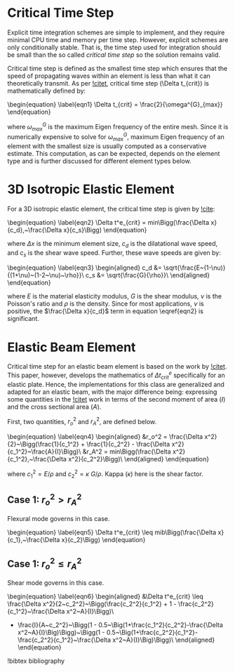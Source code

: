 # Critical Time Step

Explicit time integration schemes are simple to implement, and they require minimal CPU
time and memory per time step. However, explicit schemes are only conditionally stable.
That is, the time step used for integration should be small than the so called
_critical time step_ so the solution remains valid.

Critical time step is defined as the smallest time step which ensures that the speed
of propagating waves within an element is less than what it can theoretically transmit.
As per [!citet](Hughes1987), critical time step (\Delta t_{crit}) is mathematically defined by:

\begin{equation}
\label{eqn1}
\Delta t_{crit} = \frac{2}{\omega^{G}_{max}}
\end{equation}

where $\omega^{G}_{max}$ is the maximum Eigen frequency of the entire mesh. Since it
is numerically expensive to solve for $\omega^{G}_{max}$, maximum Eigen frequency
of an element with the smallest size is usually computed as a conservative estimate. This computation,
as can be expected, depends on the element type and is further discussed for different
element types below.

# 3D Isotropic Elastic Element

For a 3D isotropic elastic element, the critical time step is given by [!cite](Askes2015):

\begin{equation}
\label{eqn2}
\Delta t^e_{crit} = min\Bigg(\frac{\Delta x}{c_d},~\frac{\Delta x}{c_s}\Bigg)
\end{equation}

where $\Delta x$ is the minimum element size, $c_d$ is the dilatational wave speed,
and $c_s$ is the shear wave speed. Further, these wave speeds are given by:

\begin{equation}
\label{eqn3}
\begin{aligned}
c_d &= \sqrt{\frac{E~(1-\nu)}{(1+\nu)~(1-2~\nu)~\rho}}\\
c_s &= \sqrt{\frac{G}{\rho}}\\
\end{aligned}
\end{equation}

where $E$ is the material elasticity modulus, $G$ is the shear modulus, $\nu$ is
the Poisson's ratio and $\rho$ is the density. Since for most applications, $\nu$ is
positive, the $\frac{\Delta x}{c_d}$ term in equation \eqref{eqn2} is significant.

# Elastic Beam Element

Critical time step for an elastic beam element is based on the work by [!citet](Krieg1973). This paper,
however, develops the mathematics of $\Delta t^e_{crit}$ specifically for an elastic plate. Hence,
the implementations for this class are generalized and adapted for an elastic beam, with the major
difference being: expressing some quantities in the [!citet](Krieg1973) work in terms of the second
moment of area ($I$) and the cross sectional area ($A$).

First, two quantities, $r_o^2$ and $r_A^2$, are defined below.

\begin{equation}
\label{eqn4}
\begin{aligned}
&r_o^2 = \frac{\Delta x^2}{2}~\Bigg(\frac{1}{c_1^2} + \frac{1}{c_2^2} - \frac{\Delta x^2}{c_1^2}~\frac{A}{I}\Bigg)\\
&r_A^2 = min\Bigg(\frac{\Delta x^2}{c_1^2},~\frac{\Delta x^2}{c_2^2}\Bigg)\\
\end{aligned}
\end{equation}

where $c_1^2 = E/\rho$ and $c_2^2 = \kappa~G/\rho$. Kappa ($\kappa$) here is the
shear factor.

## Case 1: $r_o^2 > r_A^2$

Flexural mode governs in this case.

\begin{equation}
\label{eqn5}
\Delta t^e_{crit} \leq mib\Bigg(\frac{\Delta x}{c_1},~\frac{\Delta x}{c_2}\Bigg)
\end{equation}

## Case 1: $r_o^2 \leq r_A^2$

Shear mode governs in this case.

\begin{equation}
\label{eqn6}
\begin{aligned}
&\Delta t^e_{crit} \leq \frac{\Delta x^2}{2~c_2^2}~\Bigg(\frac{c_2^2}{c_1^2} + 1 - \frac{c_2^2}{c_1^2}~\frac{\Delta x^2~A}{I}\Bigg)\\
+ \frac{I}{A~c_2^2}~\Bigg(1 - 0.5~\Big(1+\frac{c_1^2}{c_2^2}-\frac{\Delta x^2~A}{I}\Big)\Bigg)~\Bigg(1 - 0.5~\Big(1+\frac{c_2^2}{c_1^2}-\frac{c_2^2}{c_1^2}~\frac{\Delta x^2~A}{I}\Big)\Bigg)\\
\end{aligned}
\end{equation}

!bibtex bibliography
